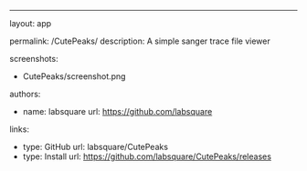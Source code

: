 ---
layout: app

permalink: /CutePeaks/
description: A simple sanger trace file viewer

screenshots:
  - CutePeaks/screenshot.png

authors:
  - name: labsquare
    url: https://github.com/labsquare

links:
  - type: GitHub
    url: labsquare/CutePeaks
  - type: Install
    url: https://github.com/labsquare/CutePeaks/releases
